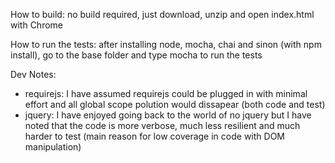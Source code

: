 How to build: no build required, just download, unzip and open index.html with Chrome

How to run the tests: after installing node, mocha, chai and sinon (with npm install), go to the base folder and type mocha to run the tests

Dev Notes:
- requirejs: I have assumed requirejs could be plugged in with minimal effort and all global scope polution would dissapear (both code and test)
- jquery: I have enjoyed going back to the world of no jquery but I have noted that the code is more verbose, much less resilient and much harder to test (main reason for low coverage in code with DOM manipulation)